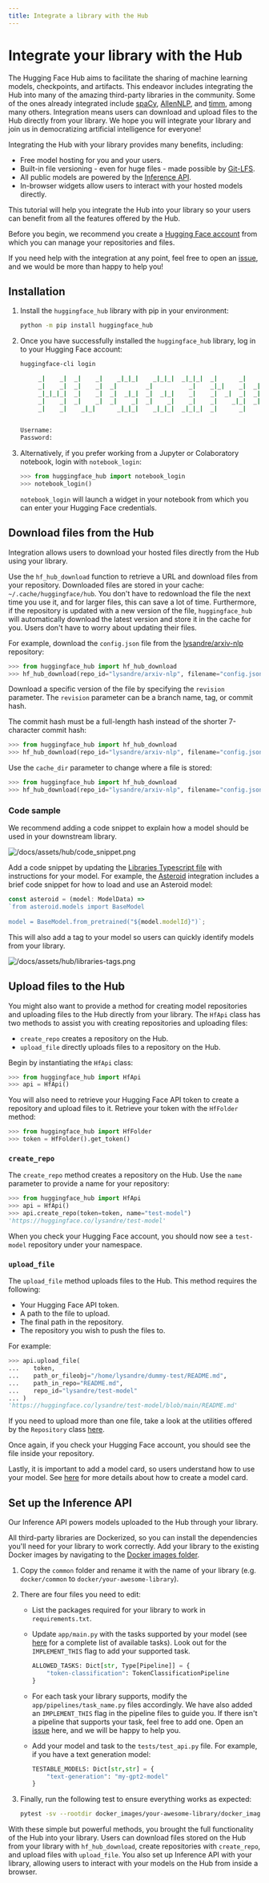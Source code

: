 ```yaml
---
title: Integrate a library with the Hub
---
```


# Integrate your library with the Hub

The Hugging Face Hub aims to facilitate the sharing of machine learning models, checkpoints, and artifacts. This endeavor includes integrating the Hub into many of the amazing third-party libraries in the community. Some of the ones already integrated include [spaCy](https://spacy.io/usage/projects#huggingface_hub), [AllenNLP](https://allennlp.org/), and [timm](https://rwightman.github.io/pytorch-image-models/), among many others. Integration means users can download and upload files to the Hub directly from your library. We hope you will integrate your library and join us in democratizing artificial intelligence for everyone!

Integrating the Hub with your library provides many benefits, including:

- Free model hosting for you and your users.
- Built-in file versioning - even for huge files - made possible by [Git-LFS](https://git-lfs.github.com/).
- All public models are powered by the [Inference API](https://api-inference.huggingface.co/docs/python/html/index.html).
- In-browser widgets allow users to interact with your hosted models directly.

This tutorial will help you integrate the Hub into your library so your users can benefit from all the features offered by the Hub.

Before you begin, we recommend you create a [Hugging Face account](https://huggingface.co/join) from which you can manage your repositories and files. 

If you need help with the integration at any point, feel free to open an [issue](https://github.com/huggingface/huggingface_hub/issues/new/choose), and we would be more than happy to help you!

## Installation

1. Install the `huggingface_hub` library with pip in your environment:

   ```bash
   python -m pip install huggingface_hub
   ```

2. Once you have successfully installed the `huggingface_hub` library, log in to your Hugging Face account:

   ```bash
   huggingface-cli login
   ```

   ```bash
        _|    _|  _|    _|    _|_|_|    _|_|_|  _|_|_|  _|      _|    _|_|_|      _|_|_|_|    _|_|      _|_|_|  _|_|_|_|
        _|    _|  _|    _|  _|        _|          _|    _|_|    _|  _|            _|        _|    _|  _|        _|
        _|_|_|_|  _|    _|  _|  _|_|  _|  _|_|    _|    _|  _|  _|  _|  _|_|      _|_|_|    _|_|_|_|  _|        _|_|_|
        _|    _|  _|    _|  _|    _|  _|    _|    _|    _|    _|_|  _|    _|      _|        _|    _|  _|        _|
        _|    _|    _|_|      _|_|_|    _|_|_|  _|_|_|  _|      _|    _|_|_|      _|        _|    _|    _|_|_|  _|_|_|_|

        
   Username: 
   Password:
   ```

3. Alternatively, if you prefer working from a Jupyter or Colaboratory notebook, login with `notebook_login`:

   ```python
   >>> from huggingface_hub import notebook_login
   >>> notebook_login()
   ```

   `notebook_login` will launch a widget in your notebook from which you can enter your Hugging Face credentials.

## Download files from the Hub

Integration allows users to download your hosted files directly from the Hub using your library. 

Use the `hf_hub_download` function to retrieve a URL and download files from your repository. Downloaded files are stored in your cache: `~/.cache/huggingface/hub`. You don't have to redownload the file the next time you use it, and for larger files, this can save a lot of time. Furthermore, if the repository is updated with a new version of the file, `huggingface_hub` will automatically download the latest version and store it in the cache for you. Users don't have to worry about updating their files.

For example, download the `config.json` file from the [lysandre/arxiv-nlp](https://huggingface.co/lysandre/arxiv-nlp) repository:

```python
>>> from huggingface_hub import hf_hub_download
>>> hf_hub_download(repo_id="lysandre/arxiv-nlp", filename="config.json")
```

Download a specific version of the file by specifying the `revision` parameter. The `revision` parameter can be a branch name, tag, or commit hash. 

The commit hash must be a full-length hash instead of the shorter 7-character commit hash:

```python
>>> from huggingface_hub import hf_hub_download
>>> hf_hub_download(repo_id="lysandre/arxiv-nlp", filename="config.json", revision="877b84a8f93f2d619faa2a6e514a32beef88ab0a")
```

Use the `cache_dir` parameter to change where a file is stored:

```python
>>> from huggingface_hub import hf_hub_download
>>> hf_hub_download(repo_id="lysandre/arxiv-nlp", filename="config.json", cache_dir="/home/lysandre/test")
```

### Code sample

We recommend adding a code snippet to explain how a model should be used in your downstream library. 

![/docs/assets/hub/code_snippet.png](/docs/assets/hub/code_snippet.png)

Add a code snippet by updating the [Libraries Typescript file](https://github.com/huggingface/huggingface_hub/blob/main/widgets/src/lib/interfaces/Libraries.ts) with instructions for your model. For example, the [Asteroid](https://huggingface.co/asteroid-team) integration includes a brief code snippet for how to load and use an Asteroid model:

```typescript
const asteroid = (model: ModelData) =>
`from asteroid.models import BaseModel
  
model = BaseModel.from_pretrained("${model.modelId}")`;
```

This will also add a tag to your model so users can quickly identify models from your library.

![/docs/assets/hub/libraries-tags.png](/docs/assets/hub/libraries-tags.png)

## Upload files to the Hub

You might also want to provide a method for creating model repositories and uploading files to the Hub directly from your library. The `HfApi` class has two methods to assist you with creating repositories and uploading files:

- `create_repo` creates a repository on the Hub.
- `upload_file` directly uploads files to a repository on the Hub.

Begin by instantiating the `HfApi` class:

```python
>>> from huggingface_hub import HfApi
>>> api = HfApi()
```

You will also need to retrieve your Hugging Face API token to create a repository and upload files to it. Retrieve your token with the `HfFolder` method:

```python
>>> from huggingface_hub import HfFolder
>>> token = HfFolder().get_token()
```

### `create_repo`

The `create_repo` method creates a repository on the Hub. Use the `name` parameter to provide a name for your repository:

```python
>>> from huggingface_hub import HfApi
>>> api = HfApi()
>>> api.create_repo(token=token, name="test-model")
'https://huggingface.co/lysandre/test-model'
```

When you check your Hugging Face account, you should now see a `test-model` repository under your namespace.

### `upload_file`

The `upload_file` method uploads files to the Hub. This method requires the following:

- Your Hugging Face API token.
- A path to the file to upload.
- The final path in the repository.
- The repository you wish to push the files to.

For example:

```python
>>> api.upload_file(
...    token, 
...    path_or_fileobj="/home/lysandre/dummy-test/README.md", 
...    path_in_repo="README.md", 
...    repo_id="lysandre/test-model"
... )
'https://huggingface.co/lysandre/test-model/blob/main/README.md'
```

If you need to upload more than one file, take a look at the utilities offered by the `Repository` class [here](/docs/hub/how-to-upstream#`Repository`).

Once again, if you check your Hugging Face account, you should see the file inside your repository.

Lastly, it is important to add a model card, so users understand how to use your model. See [here](/docs/hub/model-repos#what-are-model-cards-and-why-are-they-useful) for more details about how to create a model card.

## Set up the Inference API

Our Inference API powers models uploaded to the Hub through your library.

All third-party libraries are Dockerized, so you can install the dependencies you'll need for your library to work correctly. Add your library to the existing Docker images by navigating to the [Docker images folder](https://github.com/huggingface/huggingface_hub/tree/main/api-inference-community/docker_images).

1. Copy the `common` folder and rename it with the name of your library (e.g. `docker/common` to `docker/your-awesome-library`).
2. There are four files you need to edit:
    * List the packages required for your library to work in `requirements.txt`.
    * Update `app/main.py` with the tasks supported by your model (see [here](https://github.com/huggingface/huggingface_hub/tree/main/api-inference-community) for a complete list of available tasks). Look out for the `IMPLEMENT_THIS` flag to add your supported task.

       ```python
       ALLOWED_TASKS: Dict[str, Type[Pipeline]] = {
           "token-classification": TokenClassificationPipeline
       }
       ```

    * For each task your library supports, modify the `app/pipelines/task_name.py` files accordingly. We have also added an `IMPLEMENT_THIS` flag in the pipeline files to guide you. If there isn't a pipeline that supports your task, feel free to add one. Open an [issue](https://github.com/huggingface/huggingface_hub/issues/new) here, and we will be happy to help you.
    * Add your model and task to the `tests/test_api.py` file. For example, if you have a text generation model:

       ```python
       TESTABLE_MODELS: Dict[str,str] = {
           "text-generation": "my-gpt2-model"
       }
       ```
3. Finally, run the following test to ensure everything works as expected:

    ```bash
    pytest -sv --rootdir docker_images/your-awesome-library/docker_images/your-awesome-library/
    ```

With these simple but powerful methods, you brought the full functionality of the Hub into your library. Users can download files stored on the Hub from your library with `hf_hub_download`, create repositories with `create_repo`, and upload files with `upload_file`. You also set up Inference API with your library, allowing users to interact with your models on the Hub from inside a browser.